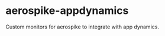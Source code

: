 aerospike-appdynamics
=====================

Custom monitors for aerospike to integrate with app dynamics.
